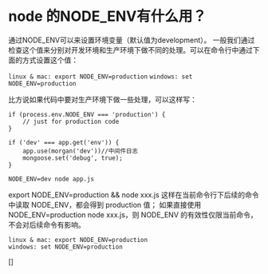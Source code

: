 # node 的NODE_ENV有什么用？

通过NODE_ENV可以来设置环境变量（默认值为development）。
一般我们通过检查这个值来分别对开发环境和生产环境下做不同的处理。可以在命令行中通过下面的方式设置这个值：

`linux & mac: export NODE_ENV=production`
`windows: set NODE_ENV=production`

比方说如果代码中要对生产环境下做一些处理，可以这样写：

```
if (process.env.NODE_ENV === 'production') {
    // just for production code
}
```

```
if ('dev' === app.get('env')) {
    app.use(morgan('dev'))//中间件日志
    mongoose.set('debug', true);
}
```

`NODE_ENV=dev node app.js`


export NODE_ENV=production && node xxx.js  这样在当前命令行下后续的命令中读取 NODE_ENV，都会得到  production 值；
如果直接使用 NODE_ENV=production node xxx.js，则 NODE_ENV 的有效性仅限当前命令，不会对后续命令有影响。

```
linux & mac: export NODE_ENV=production
windows: set NODE_ENV=production
```

[]